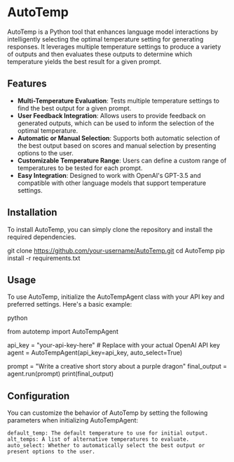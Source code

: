 # AutoTemp

AutoTemp is a Python tool that enhances language model interactions by intelligently selecting the optimal temperature setting for generating responses. It leverages multiple temperature settings to produce a variety of outputs and then evaluates these outputs to determine which temperature yields the best result for a given prompt.

## Features

- **Multi-Temperature Evaluation**: Tests multiple temperature settings to find the best output for a given prompt.
- **User Feedback Integration**: Allows users to provide feedback on generated outputs, which can be used to inform the selection of the optimal temperature.
- **Automatic or Manual Selection**: Supports both automatic selection of the best output based on scores and manual selection by presenting options to the user.
- **Customizable Temperature Range**: Users can define a custom range of temperatures to be tested for each prompt.
- **Easy Integration**: Designed to work with OpenAI's GPT-3.5 and compatible with other language models that support temperature settings.

## Installation

To install AutoTemp, you can simply clone the repository and install the required dependencies.

git clone https://github.com/your-username/AutoTemp.git
cd AutoTemp
pip install -r requirements.txt

## Usage

To use AutoTemp, initialize the AutoTempAgent class with your API key and preferred settings. Here's a basic example:

python

from autotemp import AutoTempAgent

api_key = "your-api-key-here"  # Replace with your actual OpenAI API key
agent = AutoTempAgent(api_key=api_key, auto_select=True)

prompt = "Write a creative short story about a purple dragon"
final_output = agent.run(prompt)
print(final_output)

## Configuration

You can customize the behavior of AutoTemp by setting the following parameters when initializing AutoTempAgent:

    default_temp: The default temperature to use for initial output.
    alt_temps: A list of alternative temperatures to evaluate.
    auto_select: Whether to automatically select the best output or present options to the user.
